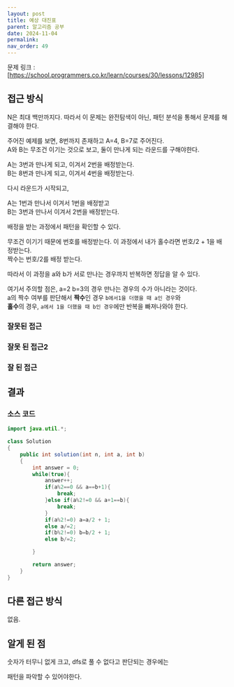 ```yaml
---
layout: post
title: 예상 대진표
parent: 알고리즘 공부
date: 2024-11-04
permalink:
nav_order: 49
---
```


문제 링크 : [https://school.programmers.co.kr/learn/courses/30/lessons/12985]

## 접근 방식

N은 최대 백만까지다. 따라서 이 문제는 완전탐색이 아닌, 패턴 분석을 통해서 문제를 해결해야 한다.

주어진 예제를 보면, 8번까지 존재하고 A=4, B=7로 주어진다.  
A와 B는 무조건 이기는 것으로 보고, 둘이 만나게 되는 라운드를 구해야한다.

A는 3번과 만나게 되고, 이겨서 2번을 배정받는다.  
B는 8번과 만나게 되고, 이겨서 4번을 배정받는다.

다시 라운드가 시작되고,

A는 1번과 만나서 이겨서 1번을 배정받고  
B는 3번과 만나서 이겨서 2번을 배정받는다.

배정을 받는 과정에서 패턴을 확인할 수 있다.

무조건 이기기 때문에 번호를 배정받는다. 이 과정에서 내가 홀수라면 번호/2 + 1을 배정받는다.  
짝수는 번호/2를 배정 받는다.

따라서 이 과정을 a와 b가 서로 만나는 경우까지 반복하면 정답을 알 수 있다.

여기서 주의할 점은, a=2 b=3의 경우 만나는 경우의 수가 아니라는 것이다.  
a의 짝수 여부를 판단해서 **짝수**인 경우 `b에서1을 더했을 때 a인 경우`와  
**홀수**의 경우, `a에서 1을 더했을 때 b인 경우`에만 반복을 빠져나와야 한다.

### 잘못된 접근

### 잘못 된 접근2

### 잘 된 접근

## 결과

### 소스 코드

```java
import java.util.*;

class Solution
{
    public int solution(int n, int a, int b)
    {
        int answer = 0;
        while(true){
            answer++;
            if(a%2==0 && a==b+1){
                break;
            }else if(a%2!=0 && a+1==b){
                break;
            }
            if(a%2!=0) a=a/2 + 1;
            else a/=2;
            if(b%2!=0) b=b/2 + 1;
            else b/=2;

        }

        return answer;
    }
}
```

## 다른 접근 방식

없음.

## 알게 된 점

숫자가 터무니 없게 크고, dfs로 풀 수 없다고 판단되는 경우에는

패턴을 파악할 수 있어야한다.

[https://school.programmers.co.kr/learn/courses/30/lessons/12985]: https://school.programmers.co.kr/learn/courses/30/lessons/12985
